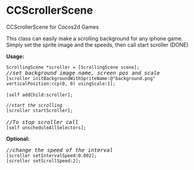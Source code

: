 CCScrollerScene
===============

CCScrollerScene for Cocos2d Games

This class can easily make a scrolling background for any iphone game.
Simply set the sprite image and the speeds, then call start scroller (DONE)

<b>Usage:</b><p>
<pre>
<code>ScrollingScene *scroller = [ScrollingScene scene];</code>
<var>//set background image name, screen pos and scale</var>
<code>[scroller initBackgroundWithSpriteName:@"background.png" verticalPosition:ccp(0, 0) usingScale:1];</code>

<code>[self addChild:scroller];

<var>//start the scrolling</var>
[scroller startScroller];</code>

<var>//To stop scroller call</var>
<code>[self unscheduleAllSelectors];</code>
</pre>
<p>
<b>Optional:</b>
<pre>
<var>//change the speed of the interval</var>
<code>[scroller setIntervalSpeed:0.002];
[scroller setScrollSpeed:2];</code></pre>

